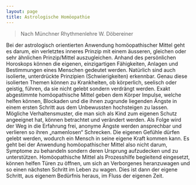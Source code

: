 ```yaml
---
layout: page
title: Astrologische Homöopathie
---
```


> Nach Münchner Rhythmenlehre W. Döbereiner
  
Bei der astrologisch orientierten Anwendung homöopathischer Mittel geht es darum, ein verletztes inneres Prinzip mit einem äusseren, gleichen oder sehr ähnlichen Prinzip/Mittel auszugleichen. Anhand des persönlichen Horoskops können die eigenen, einzigartigen Fähigkeiten, Anlagen und Bestimmungen eines Menschen gedeutet werden. Natürlich sind auch isolierte, unterdrückte Prinzipien (Schwierigkeiten) erkennbar. Genau diese isolierten Themen können zu Krankheiten, ob körperlich, seelisch oder geistig, führen, da sie nicht gelebt sondern verdrängt werden. Exakt abgestimmte homöopathische Mittel geben dem Körper Impulse, welche helfen können, Blockaden und die ihnen zugrunde liegenden Ängste in einem ersten Schritt aus dem Unbewussten hochsteigen zu lassen. Mögliche Verhaltensmuster, die man sich als Kind zum eigenen Schutz angeeignet hat, können betrachtet und verändert werden. Als Folge wird der Weg in die Erfahrung frei, anonyme Ängste werden ansprechbar und verlieren so ihren „namenlosen“ Schrecken. Die eigenen Gefühle dürfen gelebt werden, wodurch ein Mensch in seine eigene Kraft kommen kann. Es geht bei der Anwendung homöopathischer Mittel also nicht darum, Symptome zu behandeln sondern deren Ursprung aufzudecken und zu unterstützen. Homöopathische Mittel als Prozesshilfe begleitend eingesetzt, können helfen Türen zu öffnen, um sich an Verborgenes heranzuwagen und so einen nächsten Schritt im Leben zu wagen. Dies ist dann der eigene Schritt, aus eigenem Bedürfnis heraus, im Fluss der eigenen Zeit.
